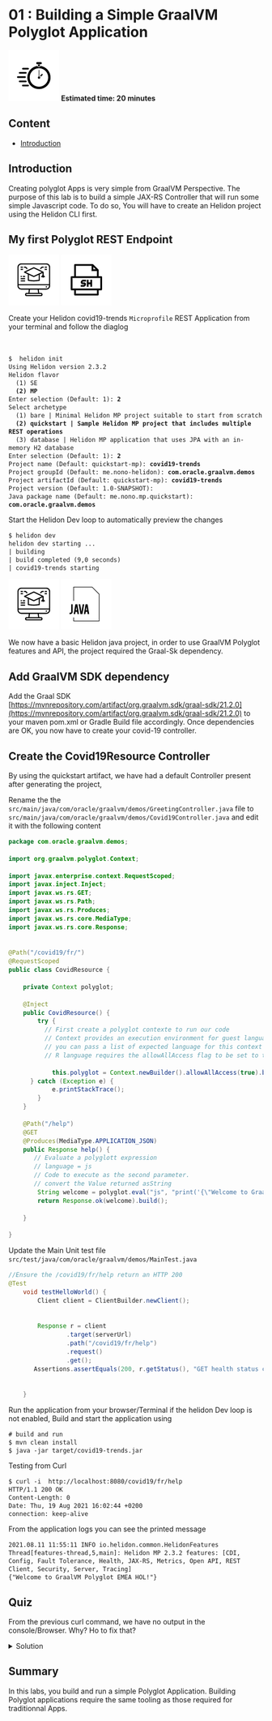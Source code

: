 
# 01 : Building a Simple GraalVM Polyglot Application

<div class="inline-container">
<img src="../images/noun_Stopwatch_14262_100.png">
<strong>
  Estimated time: 20 minutes
</strong>
</div>

## Content
* [Introduction](./#installations)



## Introduction

Creating polyglot Apps is very simple from GraalVM Perspective.
The purpose of this lab is to build a simple JAX-RS  Controller that will run some simple Javascript code.
To do so, You will have to create an Helidon project using the Helidon CLI first.

## My first Polyglot REST Endpoint 

![User Input](../images/noun_Computer_3477192_100.png)
![Shell Script](../images/noun_SH_File_272740_100.png)


Create your Helidon covid19-trends `Microprofile` REST Application from your terminal and follow the diaglog
<pre><code >
 
$  helidon init
Using Helidon version 2.3.2
Helidon flavor
  (1) SE
  <b>(2) MP</b>
Enter selection (Default: 1): <b>2</b>
Select archetype
  (1) bare | Minimal Helidon MP project suitable to start from scratch
  <b>(2) quickstart | Sample Helidon MP project that includes multiple REST operations</b>
  (3) database | Helidon MP application that uses JPA with an in-memory H2 database
Enter selection (Default: 1): <b>2</b>
Project name (Default: quickstart-mp): <b>covid19-trends</b>
Project groupId (Default: me.nono-helidon): <b>com.oracle.graalvm.demos</b>
Project artifactId (Default: quickstart-mp): <b>covid19-trends</b>
Project version (Default: 1.0-SNAPSHOT):<b></b>
Java package name (Default: me.nono.mp.quickstart): <b>com.oracle.graalvm.demos</b>
</code></pre>

Start the Helidon Dev loop to automatically preview the changes
```
$ helidon dev
helidon dev starting ...
| building
| build completed (9,0 seconds)
| covid19-trends starting
```

![User Input](../images/noun_Computer_3477192_100.png)
![Java](../images/noun_java_825609_100.png)

We now have a basic Helidon java project, in order to use GraalVM Polyglot features and API, the project required the Graal-Sk dependency.
## Add GraalVM SDK dependency
Add the Graal SDK [https://mvnrepository.com/artifact/org.graalvm.sdk/graal-sdk/21.2.0](https://mvnrepository.com/artifact/org.graalvm.sdk/graal-sdk/21.2.0) 
to your maven pom.xml or Gradle Build file accordingly.
Once dependencies are OK, you now have to create your covid-19 controller.

## Create the Covid19Resource Controller 
By using the quickstart artifact, we have had a default Controller present after generating the project,

Rename the the `src/main/java/com/oracle/graalvm/demos/GreetingController.java` file to 
`src/main/java/com/oracle/graalvm/demos/Covid19Controller.java` and edit it with the following content

```java 
package com.oracle.graalvm.demos;

import org.graalvm.polyglot.Context;

import javax.enterprise.context.RequestScoped;
import javax.inject.Inject;
import javax.ws.rs.GET;
import javax.ws.rs.Path;
import javax.ws.rs.Produces;
import javax.ws.rs.core.MediaType;
import javax.ws.rs.core.Response;


@Path("/covid19/fr/")
@RequestScoped
public class CovidResource {

    private Context polyglot;

    @Inject
    public CovidResource() {
        try {
          // First create a polyglot contexte to run our code
          // Context provides an execution environment for guest languages. 
          // you can pass a list of expected language for this context in the newBuilder Method 
          // R language requires the allowAllAccess flag to be set to true to run .

            this.polyglot = Context.newBuilder().allowAllAccess(true).build();
      } catch (Exception e) {
            e.printStackTrace();
        }
    }

    @Path("/help")
    @GET
    @Produces(MediaType.APPLICATION_JSON)
    public Response help() {
       // Evaluate a polyglott expression
       // language = js
       // Code to execute as the second parameter.
       // convert the Value returned asString
        String welcome = polyglot.eval("js", "print('{\"Welcome to GraalVM Polyglot EMEA HOL!\"}');").asString();
        return Response.ok(welcome).build();

    }

}
```

Update the Main Unit test file `src/test/java/com/oracle/graalvm/demos/MainTest.java` 

```java
//Ensure the /covid19/fr/help return an HTTP 200
@Test
    void testHelloWorld() {
        Client client = ClientBuilder.newClient();


        Response r = client
                .target(serverUrl)
                .path("/covid19/fr/help")
                .request()
                .get();
       Assertions.assertEquals(200, r.getStatus(), "GET health status code");


    }
  ````

Run the application from your  browser/Terminal 
if the helidon Dev loop is not enabled, 
Build and start the application using 
```shell
# build and run 
$ mvn clean install 
$ java -jar target/covid19-trends.jar
```

Testing from Curl 
```shell
$ curl -i  http://localhost:8080/covid19/fr/help
HTTP/1.1 200 OK
Content-Length: 0
Date: Thu, 19 Aug 2021 16:02:44 +0200
connection: keep-alive

```
From the application logs you can see the printed message 
````
2021.08.11 11:55:11 INFO io.helidon.common.HelidonFeatures Thread[features-thread,5,main]: Helidon MP 2.3.2 features: [CDI, Config, Fault Tolerance, Health, JAX-RS, Metrics, Open API, REST Client, Security, Server, Tracing]
{"Welcome to GraalVM Polyglot EMEA HOL!"}
````


## Quiz

From the previous curl command, we have no output in the console/Browser. Why? Ho to fix that? 

<details><summary>Solution</summary>
<p>
Change the Javascript instruction to return the expected string instead of printing it to the console

```java
  String welcome = polyglot.eval("js", "'Welcome to GraalVM Polyglot EMEA HOL!\\n';").asString();
```

Testing from curl again 
```shell
$ curl -i  http://localhost:8080/covid19/fr/help
HTTP/1.1 200 OK
Content-Type: application/json
Date: Thu, 19 Aug 2021 16:03:29 +0200
connection: keep-alive
content-length: 38

Welcome to GraalVM Polyglot EMEA HOL!

```
</p>
</details>

## Summary
In this labs, you build and run a simple Polyglot Application.
Building Polyglot applications require the same tooling as those required for traditionnal Apps.
